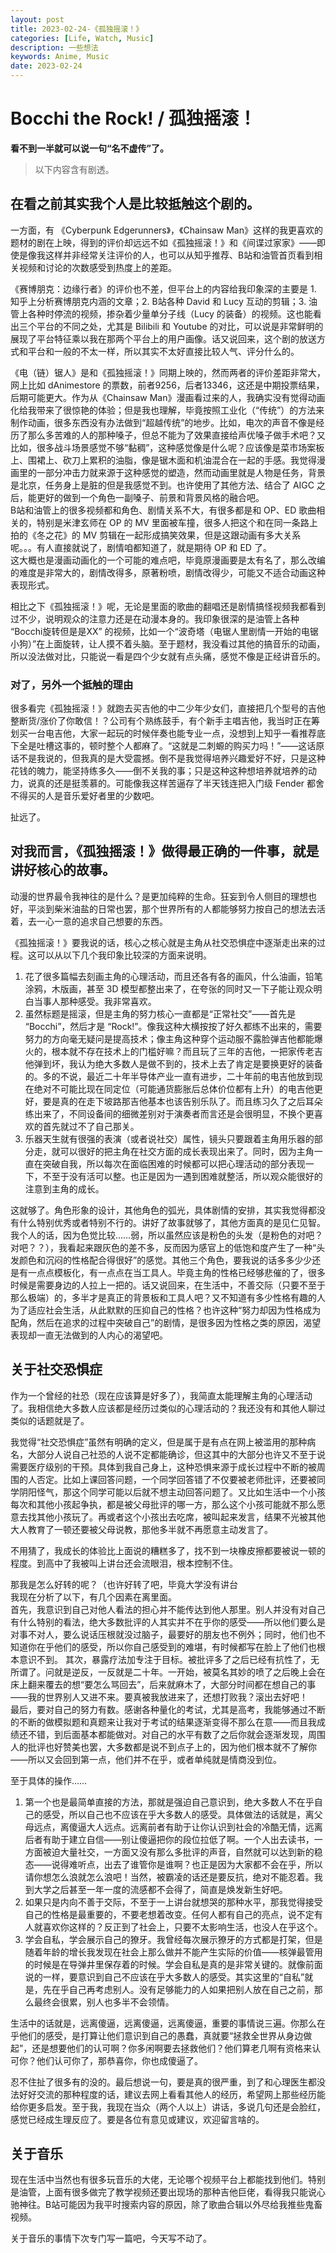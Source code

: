 ```yaml
---
layout: post
title: 2023-02-24-《孤独摇滚！》
categories: [Life, Watch, Music]
description: 一些想法
keywords: Anime, Music
date: 2023-02-24
---
```


# Bocchi the Rock! / 孤独摇滚！
**看不到一半就可以说一句“名不虚传”了。**

> 以下内容含有剧透。

## 在看之前其实我个人是比较抵触这个剧的。
一方面，有 《Cyberpunk Edgerunners》，《Chainsaw Man》这样的我更喜欢的题材的剧在上映，得到的评价却远远不如《孤独摇滚！》和《间谍过家家》——即使是像我这样并非经常关注评价的人，也可以从知乎推荐、B站和油管首页看到相关视频和讨论的次数感受到热度上的差距。

《赛博朋克：边缘行者》的评价也不差，但平台上的内容给我印象深的主要是 1. 知乎上分析赛博朋克内涵的文章；2. B站各种 David 和 Lucy 互动的剪辑；3. 油管上各种时停流的视频，掺杂着少量单分子线（Lucy 的装备）的视频。这也能看出三个平台的不同之处，尤其是 Bilibili 和 Youtube 的对比，可以说是非常鲜明的展现了平台特征乘以我在那两个平台上的用户画像。话又说回来，这个剧的放送方式和平台和一般的不太一样，所以其实不太好直接比较人气、评分什么的。

《电（链）锯人》是和《孤独摇滚！》同期上映的，然而两者的评价差距非常大，网上比如 dAnimestore 的票数，前者9256，后者13346，这还是中期投票结果，后期可能更大。作为从《Chainsaw Man》漫画看过来的人，我确实没有觉得动画化给我带来了很惊艳的体验；但是我也理解，毕竟按照工业化（“传统”）的方法来制作动画，很多东西没有办法做到“超越传统”的地步。比如，电次的声音不像是经历了那么多苦难的人的那种嗓子，但总不能为了效果直接给声优嗓子做手术吧？又比如，很多战斗场景感觉不够“黏稠”，这种感觉像是什么呢？应该像是菜市场案板上、围裙上、砍刀上累积的油脂，像是锯木面和机油混合在一起的手感。我觉得漫画里的一部分冲击力就来源于这种感觉的塑造，然而动画里就是人物是任务，背景是北京，任务身上是脏的但是我感觉不到。也许使用了其他方法、结合了 AIGC 之后，能更好的做到一个角色一副嗓子、前景和背景风格的融合吧。    
B站和油管上的很多视频都和角色、剧情关系不大，有很多都是和 OP、ED 歌曲相关的，特别是米津玄师在 OP 的 MV 里面被车撞，很多人把这个和在同一条路上拍的《冬之花》的 MV 剪辑在一起形成搞笑效果，但是这跟动画有多大关系呢。。。有人直接就说了，剧情咱都知道了，就是期待 OP 和 ED 了。    
这大概也是漫画动画化的一个可能的难点吧，毕竟原漫画要是太有名了，那么改编的难度是非常大的，剧情改得多，原著粉喷，剧情改得少，可能又不适合动画这种表现形式。   

相比之下《孤独摇滚！》呢，无论是里面的歌曲的翻唱还是剧情搞怪视频我都看到过不少，说明观众的注意力还是在动漫本身的。我印象很深的是油管上各种 “Bocchi旋转但是是XX” 的视频，比如一个“波奇塔（电锯人里剧情一开始的电锯小狗）”在上面旋转，让人摸不着头脑。至于题材，我没看过其他的搞音乐的动画，所以没法做对比，只能说一看是四个少女就有点头痛，感觉不像是正经讲音乐的。


### 对了，另外一个抵触的理由
很多看完《孤独摇滚！》就跑去买吉他的中二少年少女们，直接把几个型号的吉他整断货/涨价了你敢信！？公司有个熟练鼓手，有个新手主唱吉他，我当时正在筹划买一台电吉他，大家一起玩的时候伴奏也能专业一点，没想到上知乎一看推荐底下全是吐槽这事的，顿时整个人都麻了。“这就是二刺螈的购买力吗！”——这话原话不是我说的，但我真的是大受震撼。倒不是我觉得培养兴趣爱好不好，只是这种花钱的魄力，能坚持练多久——倒不关我的事；只是这种这种想培养就培养的动力，说真的还是挺羡慕的。可能像我这样苦逼存了半天钱连把入门级 Fender 都舍不得买的人是音乐爱好者里的少数吧。

扯远了。

## 对我而言，《孤独摇滚！》做得最正确的一件事，就是讲好核心的故事。
动漫的世界最令我神往的是什么？是更加纯粹的生命。狂妄到令人侧目的理想也好，平淡到柴米油盐的日常也罢，那个世界所有的人都能够努力按自己的想法去活着，去一心一意的追求自己想要的东西。

《孤独摇滚！》要我说的话，核心之核心就是主角从社交恐惧症中逐渐走出来的过程。这可以从以下几个我印象比较深的方面来说明。

1. 花了很多篇幅去刻画主角的心理活动，而且还各有各的画风，什么油画，铅笔涂鸦，木版画，甚至 3D 模型都整出来了，在夸张的同时又一下子能让观众明白当事人那种感受。我非常喜欢。
2. 虽然标题是摇滚，但是主角的努力核心一直都是“正常社交”——首先是 “Bocchi”，然后才是 “Rock!”。像我这种大横按按了好久都练不出来的，需要努力的方向毫无疑问是提高技术；像主角这种穿个运动服不露脸弹吉他都能爆火的，根本就不存在技术上的门槛好嘛？而且玩了三年的吉他，一把家传老吉他弹到坏，我认为绝大多数人是做不到的，技术上去了肯定是要换更好的装备的。多的不说，最近二十年半导体产业一直有进步，二十年前的电吉他放到现在绝对不可能比现在同定位（可能通货膨胀后总体价位都有上升）的电吉他更好，要是真的在走下坡路那吉他基本也该告别乐队了。而且练习久了之后耳朵练出来了，不同设备间的细微差别对于演奏者而言还是会很明显，不换个更喜欢的首先就过不了自己那关。
3. 乐器天生就有很强的表演（或者说社交）属性，镜头只要跟着主角用乐器的部分走，就可以很好的把主角在社交方面的成长表现出来了。同时，因为主角一直在突破自我，所以每次在面临困难的时候都可以把心理活动的部分表现一下，不至于没有活可以整。也正是因为一遇到困难就整活，所以观众能很好的注意到主角的成长。

这就够了。角色形象的设计，其他角色的弧光，具体剧情的安排，其实我觉得都没有什么特别优秀或者特别不行的。讲好了故事就够了，其他方面真的是见仁见智。我个人的话，因为色觉比较……弱，所以虽然应该是粉色的头发（是粉色的对吧？对吧？？），我看起来跟灰色的差不多，反而因为感官上的低饱和度产生了一种“头发颜色和沉闷的性格配合得很好”的感觉。其他三个角色，要我说的话多多少少还是有一点点模板化，有一点点在当工具人。毕竟主角的性格已经够悲催的了，很多时候是需要身边的人拉上一把的。话又说回来，在生活中，不善交际（只要不至于那么极端）的，多半才是真正的背景板和工具人吧？又不知道有多少性格有趣的人为了适应社会生活，从此默默的压抑自己的性格？也许这种“努力却因为性格成为配角，然后在追求的过程中突破自己”的剧情，是很多因为性格之类的原因，渴望表现却一直无法做到的人内心的渴望吧。

## 关于社交恐惧症
作为一个曾经的社恐（现在应该算是好多了），我简直太能理解主角的心理活动了。我相信绝大多数人应该都是经历过类似的心理活动的？我还没有和其他人聊过类似的话题就是了。

我觉得“社交恐惧症”虽然有明确的定义，但是属于是有点在网上被滥用的那种病名，大部分人说自己社恐的人说不定都能确诊，但这其中的大部分也许又不至于说需要医疗级别的干预。具体到我自己身上，这种恐惧来源于成长过程中不断的被周围的人否定。比如上课回答问题，一个同学回答错了不仅要被老师批评，还要被同学阴阳怪气，那这个同学可能以后就不想主动回答问题了。又比如生活中一个小孩每次和其他小孩起争执，都是被父母批评的哪一方，那么这个小孩可能就不那么愿意去找其他小孩玩了。再或者这个小孩出去吃席，被叫起来发言，结果不光被其他大人教育了一顿还要被父母说教，那他多半就不再愿意主动发言了。

不用猜了，我成长的体验比上面说的糟糕多了，找不到一块橡皮擦都要被说一顿的程度。到高中了我被叫上讲台还会流眼泪，根本控制不住。  

那我是怎么好转的呢？（也许好转了吧，毕竟大学没有讲台   
我现在分析了以下，有几个因素在离里面。   
首先，我意识到自己对他人看法的担心并不能传达到他人那里。别人并没有对自己有什么特别的看法，绝大多数批评的人其实并不在乎你的感受——所以他们要么是对事不对人，要么说话压根就没过脑子，最要好的朋友也不例外；同时，他们也不知道你在乎他们的感受，所以你自己感受到的难堪，有时候都写在脸上了他们也根本意识不到。
其次，暴露疗法加专注于目标。被批评多了之后已经有抗性了，无所谓了。问就是逆反，一反就是二十年。一开始，被莫名其妙的喷了之后晚上会在床上翻来覆去的想“要怎么骂回去”，后来就麻木了，大部分时间都在想自己的事——我的世界别人又进不来。要真被我放进来了，还想打败我？滚出去好吧！   
最后，要对自己的努力有数。感谢各种量化的考试，尤其是高考，我能够通过不断的不断的做模拟题和真题来让我对于考试的结果逐渐变得不那么在意——而且我成绩还不错，到后面基本都能做对。对自己的水平有数了之后你就会逐渐发现，周围人的批评也好赞美也罢，大多数都是说不到点子上的，因为他们根本就不了解你——所以又会回到第一点，他们并不在乎，或者单纯就是情商没到位。

至于具体的操作……
1. 第一个也是最简单直接的方法，那就是强迫自己意识到，绝大多数人不在乎自己的感受，所以自己也不应该在乎大多数人的感受。具体做法的话就是，离父母远点，离傻逼大人远点。远离前者有助于让你认识到社会的冷酷无情，远离后者有助于建立自信——别让傻逼把你的段位拉低了啊。一个人出去读书，一方面被迫大量社交，一方面又没有那么多批评的声音，自然就可以达到新的稳态——说得难听点，出去了谁管你是谁啊？也正是因为大家都不会在乎，所以请你想怎么浪就怎么浪吧！当然，被霸凌的话还是要反抗，绝对不能忍着。我到大学之后甚至一年一度的流感都不会得了，简直是焕发新生好吧。     
2. 如果只是内向不善于交际，不至于一上讲台就想哭的那种水平，那我觉得接受自己的性格是最重要的，不要老想着改变。任何人都有自己的亮点，说不定有人就喜欢你这样的？反正到了社会上，只要不太影响生活，也没人在乎这个。
3. 学会自私，学会展示自己的獠牙。我曾经每次展示獠牙的方式都是打架，但是随着年龄的增长我发现在社会上那么做并不能产生实际的价值——核弹最管用的时候是在导弹井里保存着的时候。学会自私是真的是非常关键的。就像前面说的一样，要意识到自己不应该在乎大多数人的感受。其实这里的“自私”就是，先在乎自己再考虑别人。没有足够能力的人如果把别人放在自己之前，那么最终会很累，别人也多半不会领情。

生活中的话就是，远离傻逼，远离傻逼，远离傻逼，重要的事情说三遍。你那么在乎他们的感受，是打算让他们意识到自己的愚蠢，真就要“拯救全世界从身边做起”，还是想要他们的认可啊？你多闲啊要去拯救他们？他们算老几啊有资格来认可你？他们认可你了，那恭喜你，你也成傻逼了。

忍不住扯了很多有的没的。最后想说一句，要是真的很严重，到了和心理医生都没法好好交流的那种程度的话，建议去网上看看其他人的经历，希望网上那些经历能给你更多启发。至于我，我现在当众（两个人以上）讲话，多说几句还是会脸红，感觉已经成生理反应了。要是各位有意见或建议，欢迎留言啥的。

## 关于音乐
现在生活中当然也有很多玩音乐的大佬，无论哪个视频平台上都能找到他们。特别是油管，上面有很多做完了教学视频还要出现场的那种吉他巨佬，看得我只能说心驰神往。B站可能因为我平时搜索内容的原因，除了歌曲合辑以外尽给我推些鬼畜视频。

关于音乐的事情下次专门写一篇吧，今天写不动了。

